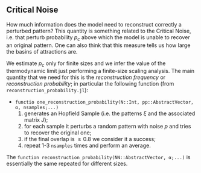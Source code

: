 ## Critical Noise
How much information does the model need to reconstruct correctly a perturbed pattern?
This quantity is something related to the Critical Noise, i.e. that perturb probability $p_c$ above which the model is unable to recover an original pattern.
One can also think that this measure tells us how large the basins of attractions are.

We estimate $p_c$ only for finite sizes and we infer the value of the thermodynamic limit just performing a finite-size scaling analysis.
The main quantity that we need for this is the *reconstruction frequency* or *reconstruction probability*; in particular the following function (from `reconstruction_probability.jl`):

- `functio one_reconstruction_probability(N::Int, pp::AbstractVector, α, nsamples;...)` 
    1. generates an Hopfield Sample (i.e. the patterns $\xi$ and the associated matrix $J$);
    2. for each sample it perturbs a random pattern with noise $p$ and tries to recover the original one;
    3. if the final overlap is $\geq 0.8$ we consider it a success; 
    4. repeat 1-3 `nsamples` times and perform an average.

The `function reconstruction_probability(NN::AbstractVector,
    α;...)` is essentially the same repeated for different sizes.

